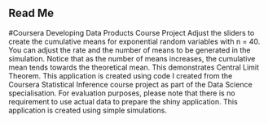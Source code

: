 ## Read Me
#Coursera Developing Data Products Course Project
Adjust the sliders to create the cumulative means for exponential random variables with n = 40. You can adjust the rate and the number of means to be generated in the simulation. Notice that as the number of means increases, the cumulative mean tends towards the theoretical mean. This demonstrates Central Limit Theorem. This application is created using code I created from the Coursera Statistical Inference course project as part of the Data Science specialisation.
For evaluation purposes, please note that there is no requirement to use actual data to prepare the shiny application. This application is created using simple simulations.
